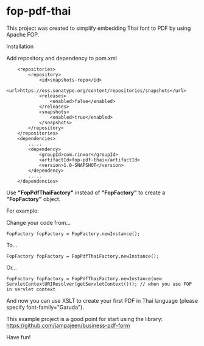 # fop-pdf-thai

This project was created to simplify embedding Thai font to PDF by using Apache FOP.

Installation

Add repository and dependency to pom.xml
```
    <repositories>
        <repository>
            <id>snapshots-repo</id>
            <url>https://oss.sonatype.org/content/repositories/snapshots</url>
            <releases>
                <enabled>false</enabled>
            </releases>
            <snapshots>
                <enabled>true</enabled>
            </snapshots>
        </repository>
    </repositories>
    <dependencies>
    	.....
        <dependency>
            <groupId>com.rinxor</groupId>
            <artifactId>fop-pdf-thai</artifactId>
            <version>1.0-SNAPSHOT</version>
        </dependency>
        .....
    </dependencies>
```

Use **"FopPdfThaiFactory"** instead of **"FopFactory"** to create a **"FopFactory"** object.

For example:

Change your code from...
```
FopFactory fopFactory = FopFactory.newInstance();
```

To...
```
FopFactory fopFactory = FopPdfThaiFactory.newInstance();
```

Or...
```
FopFactory fopFactory = FopPdfThaiFactory.newInstance(new ServletContextURIResolver(getServletContext())); // when you use FOP in servlet context
```

And now you can use XSLT to create your first PDF in Thai language (please specify font-family="Garuda").

This example project is a good point for start using the library:  https://github.com/jampajeen/business-pdf-form

Have fun!

